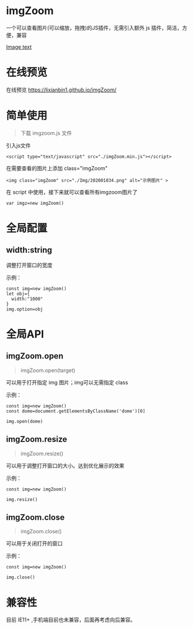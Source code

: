 # imgZoom
一个可以查看图片(可以缩放，拖拽)的JS插件，无需引入额外 js 插件，简洁，方便，兼容

[Image text](./lib/202006011.jpg)

# 在线预览

在线预览 https://lixianbin1.github.io/imgZoom/

# 简单使用

>下载 imgzoom.js 文件

引入js文件
```
<script type="text/javascript" src="./imgZoom.min.js"></script>
```

在需要查看的图片上添加 class="imgZoom"
```
<img class="imgZoom" src="./Img/202001034.png" alt="示例图片" >
```

在 script 中使用，接下来就可以查看所有imgzoom图片了
```
var imgz=new imgZoom()
```

# 全局配置

## width:string

调整打开窗口的宽度

示例：
```
const img=new imgZoom()
let obj={
  width:"1000"
}
img.option=obj
```


# 全局API

## imgZoom.open

>imgZoom.open(target)

可以用于打开指定 img 图片；img可以无需指定 class

示例：
```
const img=new imgZoom()
const dome=document.getElementsByClassName('dome')[0]

img.open(dome)
```

## imgZoom.resize

>imgZoom.resize()

可以用于调整打开窗口的大小。达到优化展示的效果

示例：
```
const img=new imgZoom()

img.resize()
```

## imgZoom.close

>imgZoom.close()

可以用于关闭打开的窗口

示例：
```
const img=new imgZoom()

img.close()
```

# 兼容性

目前 IE11+ ,手机端目前也未兼容，后面再考虑向后兼容。